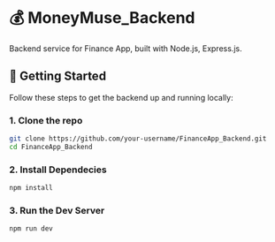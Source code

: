 # 💰 MoneyMuse_Backend

Backend service for Finance App, built with Node.js, Express.js.

## 🚀 Getting Started

Follow these steps to get the backend up and running locally:

### 1. Clone the repo

```bash
git clone https://github.com/your-username/FinanceApp_Backend.git
cd FinanceApp_Backend
```


### 2. Install Dependecies
```bash
npm install
```

### 3. Run the Dev Server
```bash
npm run dev
```
